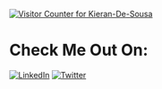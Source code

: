 [![Visitor Counter for Kieran-De-Sousa](https://pimp-my-readme.webapp.io/pimp-my-readme/visitor-counter?page=Kieran-De-Sousa)](https://pimp-my-readme.webapp.io)
# Check Me Out On:
[![LinkedIn](https://pimp-my-readme.webapp.io/pimp-my-readme/social-media?social=LinkedIn)](https://www.linkedin.com/in/kierandesousa/)
[![Twitter](https://pimp-my-readme.webapp.io/pimp-my-readme/social-media?social=Twitter)](https://twitter.com/kieran_desousa)
